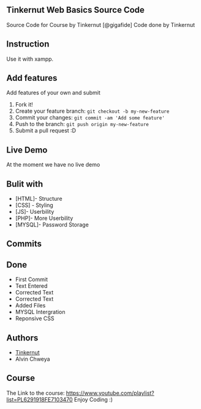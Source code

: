 ## Tinkernut Web Basics Source Code
Source Code for Course by Tinkernut [@gigafide]
Code done by Tinkernut
## Instruction
Use it with xampp.
## Add features
Add features of your own and submit
1. Fork it!
2. Create your feature branch: `git checkout -b my-new-feature`
3. Commit your changes: `git commit -am 'Add some feature'`
4. Push to the branch: `git push origin my-new-feature`
5. Submit a pull request :D
## Live Demo
At the moment we have no live demo
## Bulit with
* [HTML]- Structure
* [CSS] - Styling
* [JS]- Userbility
* [PHP]- More Userbility
* [MYSQL]- Password Storage 
## Commits 
## Done
* First Commit
* Text Entered
* Corrected Text
* Corrected Text
* Added Files
* MYSQL Intergration
* Reponsive CSS
## Authors
* [Tinkernut](http://tinkernut.com)
* Alvin Chweya
## Course
The Link to the course: https://www.youtube.com/playlist?list=PL6291918FE7103470
Enjoy Coding :)
